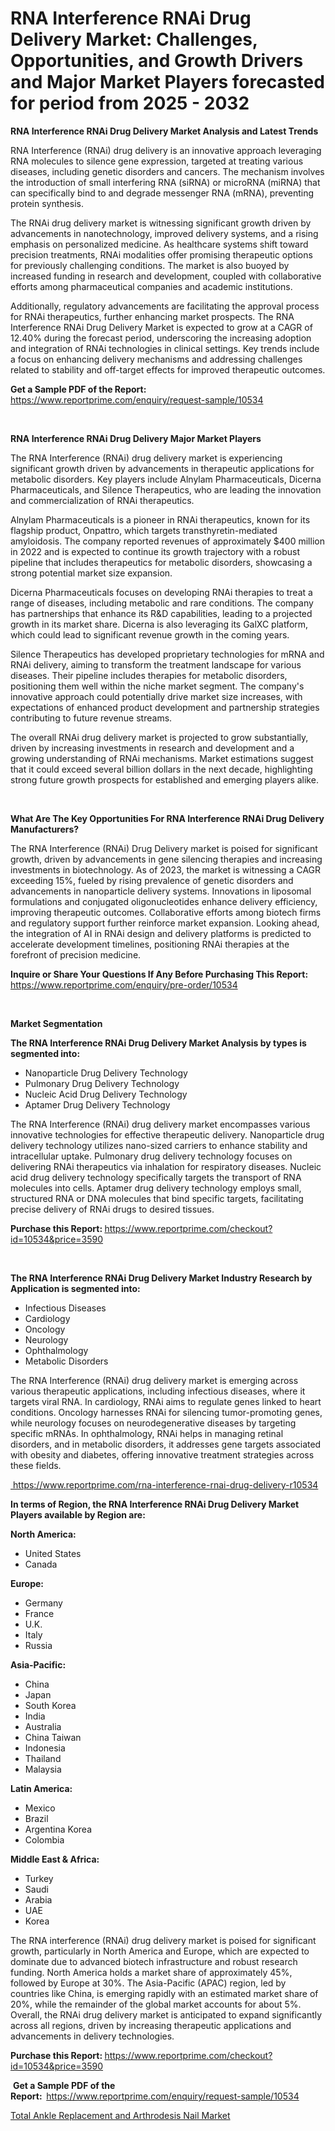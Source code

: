 <p><h1>RNA Interference RNAi Drug Delivery Market: Challenges, Opportunities, and Growth Drivers and Major Market Players forecasted for period from 2025 - 2032</h1></p><p><strong>RNA Interference RNAi Drug Delivery Market Analysis and Latest Trends</strong></p>
<p><p>RNA Interference (RNAi) drug delivery is an innovative approach leveraging RNA molecules to silence gene expression, targeted at treating various diseases, including genetic disorders and cancers. The mechanism involves the introduction of small interfering RNA (siRNA) or microRNA (miRNA) that can specifically bind to and degrade messenger RNA (mRNA), preventing protein synthesis.</p><p>The RNAi drug delivery market is witnessing significant growth driven by advancements in nanotechnology, improved delivery systems, and a rising emphasis on personalized medicine. As healthcare systems shift toward precision treatments, RNAi modalities offer promising therapeutic options for previously challenging conditions. The market is also buoyed by increased funding in research and development, coupled with collaborative efforts among pharmaceutical companies and academic institutions.</p><p>Additionally, regulatory advancements are facilitating the approval process for RNAi therapeutics, further enhancing market prospects. The RNA Interference RNAi Drug Delivery Market is expected to grow at a CAGR of 12.40% during the forecast period, underscoring the increasing adoption and integration of RNAi technologies in clinical settings. Key trends include a focus on enhancing delivery mechanisms and addressing challenges related to stability and off-target effects for improved therapeutic outcomes.</p></p>
<p><strong>Get a Sample PDF of the Report:&nbsp;</strong> <a href="https://www.reportprime.com/enquiry/request-sample/10534?utm_campaign=2653&utm_medium=2&utm_source=Github&utm_content=ia&utm_term=20032025&utm_id=rna-interference-rnai-drug-delivery">https://www.reportprime.com/enquiry/request-sample/10534</a></p>
<p>&nbsp;</p>
<p><strong>RNA Interference RNAi Drug Delivery Major Market Players</strong></p>
<p><p>The RNA Interference (RNAi) drug delivery market is experiencing significant growth driven by advancements in therapeutic applications for metabolic disorders. Key players include Alnylam Pharmaceuticals, Dicerna Pharmaceuticals, and Silence Therapeutics, who are leading the innovation and commercialization of RNAi therapeutics.</p><p>Alnylam Pharmaceuticals is a pioneer in RNAi therapeutics, known for its flagship product, Onpattro, which targets transthyretin-mediated amyloidosis. The company reported revenues of approximately $400 million in 2022 and is expected to continue its growth trajectory with a robust pipeline that includes therapeutics for metabolic disorders, showcasing a strong potential market size expansion.</p><p>Dicerna Pharmaceuticals focuses on developing RNAi therapies to treat a range of diseases, including metabolic and rare conditions. The company has partnerships that enhance its R&D capabilities, leading to a projected growth in its market share. Dicerna is also leveraging its GalXC platform, which could lead to significant revenue growth in the coming years.</p><p>Silence Therapeutics has developed proprietary technologies for mRNA and RNAi delivery, aiming to transform the treatment landscape for various diseases. Their pipeline includes therapies for metabolic disorders, positioning them well within the niche market segment. The company's innovative approach could potentially drive market size increases, with expectations of enhanced product development and partnership strategies contributing to future revenue streams.</p><p>The overall RNAi drug delivery market is projected to grow substantially, driven by increasing investments in research and development and a growing understanding of RNAi mechanisms. Market estimations suggest that it could exceed several billion dollars in the next decade, highlighting strong future growth prospects for established and emerging players alike.</p></p>
<p>&nbsp;</p>
<p><strong>What Are The Key Opportunities For RNA Interference RNAi Drug Delivery Manufacturers?</strong></p>
<p><p>The RNA Interference (RNAi) Drug Delivery market is poised for significant growth, driven by advancements in gene silencing therapies and increasing investments in biotechnology. As of 2023, the market is witnessing a CAGR exceeding 15%, fueled by rising prevalence of genetic disorders and advancements in nanoparticle delivery systems. Innovations in liposomal formulations and conjugated oligonucleotides enhance delivery efficiency, improving therapeutic outcomes. Collaborative efforts among biotech firms and regulatory support further reinforce market expansion. Looking ahead, the integration of AI in RNAi design and delivery platforms is predicted to accelerate development timelines, positioning RNAi therapies at the forefront of precision medicine.</p></p>
<p><strong>Inquire or Share Your Questions If Any Before Purchasing This Report:</strong> <a href="https://www.reportprime.com/enquiry/pre-order/10534?utm_campaign=2653&utm_medium=2&utm_source=Github&utm_content=ia&utm_term=20032025&utm_id=rna-interference-rnai-drug-delivery">https://www.reportprime.com/enquiry/pre-order/10534</a></p>
<p>&nbsp;</p>
<p><strong>Market Segmentation</strong></p>
<p><strong>The RNA Interference RNAi Drug Delivery Market Analysis by types is segmented into:</strong></p>
<p><ul><li>Nanoparticle Drug Delivery Technology</li><li>Pulmonary Drug Delivery Technology</li><li>Nucleic Acid Drug Delivery Technology</li><li>Aptamer Drug Delivery Technology</li></ul></p>
<p><p>The RNA Interference (RNAi) drug delivery market encompasses various innovative technologies for effective therapeutic delivery. Nanoparticle drug delivery technology utilizes nano-sized carriers to enhance stability and intracellular uptake. Pulmonary drug delivery technology focuses on delivering RNAi therapeutics via inhalation for respiratory diseases. Nucleic acid drug delivery technology specifically targets the transport of RNA molecules into cells. Aptamer drug delivery technology employs small, structured RNA or DNA molecules that bind specific targets, facilitating precise delivery of RNAi drugs to desired tissues.</p></p>
<p><strong>Purchase this Report:&nbsp;</strong><a href="https://www.reportprime.com/checkout?id=10534&price=3590&utm_campaign=2653&utm_medium=2&utm_source=Github&utm_content=ia&utm_term=20032025&utm_id=rna-interference-rnai-drug-delivery">https://www.reportprime.com/checkout?id=10534&price=3590</a></p>
<p>&nbsp;</p>
<p><strong>The RNA Interference RNAi Drug Delivery Market Industry Research by Application is segmented into:</strong></p>
<p><ul><li>Infectious Diseases</li><li>Cardiology</li><li>Oncology</li><li>Neurology</li><li>Ophthalmology</li><li>Metabolic Disorders</li></ul></p>
<p><p>The RNA Interference (RNAi) drug delivery market is emerging across various therapeutic applications, including infectious diseases, where it targets viral RNA. In cardiology, RNAi aims to regulate genes linked to heart conditions. Oncology harnesses RNAi for silencing tumor-promoting genes, while neurology focuses on neurodegenerative diseases by targeting specific mRNAs. In ophthalmology, RNAi helps in managing retinal disorders, and in metabolic disorders, it addresses gene targets associated with obesity and diabetes, offering innovative treatment strategies across these fields.</p></p>
<p><a href="https://www.reportprime.com/rna-interference-rnai-drug-delivery-r10534?utm_campaign=2653&utm_medium=2&utm_source=Github&utm_content=ia&utm_term=20032025&utm_id=rna-interference-rnai-drug-delivery">&nbsp;https://www.reportprime.com/rna-interference-rnai-drug-delivery-r10534</a></p>
<p><strong>In terms of Region, the RNA Interference RNAi Drug Delivery Market Players available by Region are:</strong></p>
<p>
    <p> <strong> North America: </strong>
        <ul>
            <li>United States</li>
            <li>Canada</li>
        </ul>
        </p> 
    <p> <strong> Europe: </strong>
        <ul>
            <li>Germany</li>
            <li>France</li>
            <li>U.K.</li>
            <li>Italy</li>
            <li>Russia</li>
        </ul>
        </p> 
    <p> <strong> Asia-Pacific: </strong>
        <ul>
            <li>China</li>
            <li>Japan</li>
            <li>South Korea</li>
            <li>India</li>
            <li>Australia</li>
            <li>China Taiwan</li>
            <li>Indonesia</li>
            <li>Thailand</li>
            <li>Malaysia</li>
        </ul>
        </p> 
    <p> <strong> Latin America: </strong>
        <ul>
            <li>Mexico</li>
            <li>Brazil</li>
            <li>Argentina Korea</li>
            <li>Colombia</li>
        </ul>
        </p> 
    <p> <strong> Middle East & Africa: </strong>
        <ul>
            <li>Turkey</li>
            <li>Saudi</li>
            <li>Arabia</li>
            <li>UAE</li>
            <li>Korea</li>
        </ul>
    </p>
    </p>
<p><p>The RNA interference (RNAi) drug delivery market is poised for significant growth, particularly in North America and Europe, which are expected to dominate due to advanced biotech infrastructure and robust research funding. North America holds a market share of approximately 45%, followed by Europe at 30%. The Asia-Pacific (APAC) region, led by countries like China, is emerging rapidly with an estimated market share of 20%, while the remainder of the global market accounts for about 5%. Overall, the RNAi drug delivery market is anticipated to expand significantly across all regions, driven by increasing therapeutic applications and advancements in delivery technologies.</p></p>
<p><strong>Purchase this Report: </strong><a href="https://www.reportprime.com/checkout?id=10534&price=3590&utm_campaign=2653&utm_medium=2&utm_source=Github&utm_content=ia&utm_term=20032025&utm_id=rna-interference-rnai-drug-delivery">https://www.reportprime.com/checkout?id=10534&price=3590</a></p>
<p>&nbsp;<strong>Get a Sample PDF of the Report:&nbsp;&nbsp;</strong><a href="https://www.reportprime.com/enquiry/request-sample/10534?utm_campaign=2653&utm_medium=2&utm_source=Github&utm_content=ia&utm_term=20032025&utm_id=rna-interference-rnai-drug-delivery">https://www.reportprime.com/enquiry/request-sample/10534</a></p>
<p><strong></strong></p>
<p><p><a href="https://github.com/tashiafun920/Market-Research-Report-List-1/blob/main/total-ankle-replacement-and-arthrodesis-nail-market.md?utm_campaign=2653&utm_medium=2&utm_source=Github&utm_content=ia&utm_term=20032025&utm_id=rna-interference-rnai-drug-delivery">Total Ankle Replacement and Arthrodesis Nail Market</a></p></p>